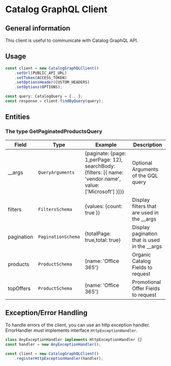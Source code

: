 # Catalog GraphQL Client

## General information

This client is useful to communicate with Catalog GraphQL API.

## Usage

```ts
const client = new CatalogGraphQLClient()
    .setUrl(PUBLIC_API_URL)
    .setToken(ACCESS_TOKEN)
    .setOptionsHeader(CUSTOM_HEADERS)
    .setOptions(OPTIONS);

const query: CatalogQuery = {...};
const response = client.findByQuery(query);
```

## Entities

### The type GetPaginatedProductsQuery

| Field      | Type                   | Example                                                                                                    | Description                                   |
|------------|------------------------|------------------------------------------------------------------------------------------------------------|-----------------------------------------------|
| __args     | ```QueryArguments```   | {paginate: {page: 1,perPage: 12}, searchBody: {filters: [{ name: 'vendor.name', value: ['Microsoft'] }]}}  | Optional Arguments of the GQL query           |
| filters    | ```FiltersSchema```    | {values: {count: true }}                                                                                   | Display filters that are used in the __args   |
| pagination | ```PaginationSchema``` | {totalPage: true,total: true}                                                                              | Display pagination that is used in the __args |
| products   | ```ProductSchema```    | {name: 'Office 365'}                                                                                       | Organic Catalog Fields to request             |
| topOffers  | ```ProductSchema```    | {name: 'Office 365'}                                                                                       | Promotional Offer Fields to request           |


## Exception/Error Handling

To handle errors of the client, you can use an http exception handler.
ErrorHandler must implements interface `HttpExceptionHandler`.

```ts
class AnyExceptionHandler implements HttpExceptionHandler {}
const handler = new AnyExceptionHandler();

const client = new CatalogGraphQLClient()
    .registerHttpExceptionHandler(handler);
```